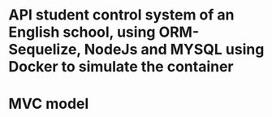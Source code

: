 # API student control system of an English school, using ORM-Sequelize, NodeJs and MYSQL using Docker to simulate the container

# MVC model